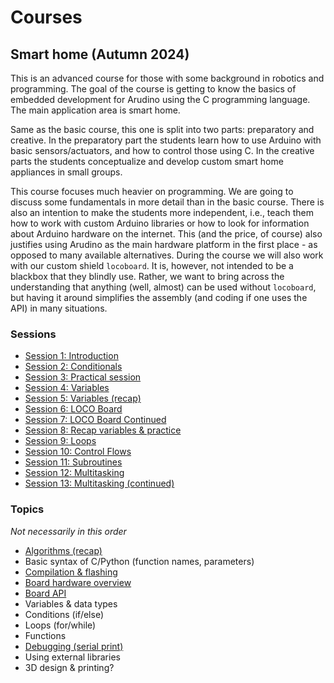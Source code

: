 # Courses

## Smart home (Autumn 2024)

This is an advanced course for those with some background in robotics and programming. The goal of the course is getting to know the basics of embedded development for Arudino using the C programming language. The main application area is smart home.

Same as the basic course, this one is split into two parts: preparatory and creative. In the preparatory part the students learn how to use Arduino with basic sensors/actuators, and how to control those using C. In the creative parts the students conceptualize and develop custom smart home appliances in small groups.

This course focuses much heavier on programming. We are going to discuss some fundamentals in more detail than in the basic course. There is also an intention to make the students more independent, i.e., teach them how to work with custom Arduino libraries or how to look for information about Arduino hardware on the internet. This (and the price, of course) also justifies using Arudino as the main hardware platform in the first place - as opposed to many available alternatives. During the course we will also work with our custom shield `locoboard`. It is, however, not intended to be a blackbox that they blindly use. Rather, we want to bring across the understanding that anything (well, almost) can be used without `locoboard`, but having it around simplifies the assembly (and coding if one uses the API) in many situations.

### Sessions

- [Session 1: Introduction](sessions/s1.md)
- [Session 2: Conditionals](sessions/s2.md)
- [Session 3: Practical session](sessions/s3.md)
- [Session 4: Variables](sessions/s4.md)
- [Session 5: Variables (recap)](sessions/s5.md)
- [Session 6: LOCO Board](sessions/s6.md)
- [Session 7: LOCO Board Continued](sessions/s7.md)
- [Session 8: Recap variables & practice](sessions/s8.md)
- [Session 9: Loops](sessions/s9.md)
- [Session 10: Control Flows](sessions/s10.md)
- [Session 11: Subroutines](sessions/s11.md)
- [Session 12: Multitasking](sessions/s12.md)
- [Session 13: Multitasking (continued)](sessions/s13.md)

### Topics

*Not necessarily in this order*

- [Algorithms (recap)](topics/algorithms.md)
- Basic syntax of C/Python (function names, parameters)
- [Compilation & flashing](topics/arduino_ide.md)
- [Board hardware overview](topics/locoboard_hw.md)
- [Board API](topics/locoboard_sw.md)
- Variables & data types
- Conditions (if/else)
- Loops (for/while)
- Functions
- [Debugging (serial print)](topics/debugging.md)
- Using external libraries
- 3D design & printing?